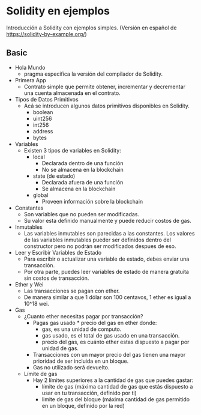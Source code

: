 # Solidity en ejemplos

Introducción a Solidity con ejemplos simples. (Versión en español de https://solidity-by-example.org/)

## Basic

- Hola Mundo
  - pragma especifica la versión del compilador de Solidity.
- Primera App
  - Contrato simple que permite obtener, incrementar y decrementar una cuenta almacenada en el contrato.
- Tipos de Datos Primitivos
  - Acá se introducen algunos datos primitivos disponibles en Solidity.
    - boolean
    - uint256
    - int256
    - address
    - bytes
- Variables
  - Existen 3 tipos de variables en Solidity:
    - local
      - Declarada dentro de una función
      - No se almacena en la blockchain
    - state (de estado)
      - Declarada afuera de una función
      - Se almacena en la blockchain
    - global
      - Proveen información sobre la blockchain
- Constantes
  - Son variables que no pueden ser modificadas.
  - Su valor esta definido manualmente y puede reducir costos de gas.
- Inmutables
  - Las variables inmutables son parecidas a las constantes. Los valores de las variables inmutables pueder ser definidos dentro del constructor pero no podrán ser modificados despues de eso.
- Leer y Escribir Variables de Estado
  - Para escribir o actualizar una variable de estado, debes enviar una transacción.
  - Por otra parte, puedes leer variables de estado de manera gratuita sin costos de transacción.
- Ether y Wei
  - Las transacciones se pagan con ether.
  - De manera similar a que 1 dólar son 100 centavos, 1 ether es igual a 10^18 wei.
- Gas
  - ¿Cuanto ether necesitas pagar por transacción?
    - Pagas gas usado \* precio del gas en ether donde:
      - gas, es una unidad de computo.
      - gas usado, es el total de gas usado en una transacción.
      - precio del gas, es cuánto ether estas dispuesto a pagar por unidad de gas.
    - Transacciones con un mayor precio del gas tienen una mayor prioridad de ser incluida en un bloque.
    - Gas no utilizado será devuelto.
  - Límite de gas
    - Hay 2 límites superiores a la cantidad de gas que puedes gastar:
      - límite de gas (máxima cantidad de gas que estás dispuesto a usar en tu transacción, definido por ti)
      - limite de gas del bloque (máxima cantidad de gas permitido en un bloque, definido por la red)
